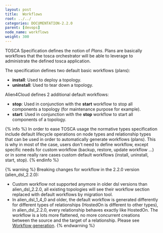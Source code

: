 ```yaml
---
layout: post
title:  Workflows
root: ../../
categories: DOCUMENTATION-2.2.0
parent: [devops]
node_name: workflows
weight: 300
---
```


TOSCA Specification defines the notion of _Plans_. Plans are basically workflows that the tosca orchestrator will be able to leverage to administrate the defined tosca application.

The specification defines two default basic workflows (plans):

 * **install**: Used to deploy a topology.
 * **uninstall**: Used to tear down a topology.

Alien4Cloud defines 2 additional default workflows:

 * **stop**: Used in conjunction with the **start** workflow to stop all components a topology (for maintenance purpose for example).
 * **start**: Used in conjunction with the **stop** workflow to start all components of a topology.

{% info %}
In order to ease TOSCA usage the normative types specification include default lifecycle operations on node types and relationship types that can be used in order to automatically generate workflows (plans).
This is why in most of the case, users don't need to define workflow, except specific needs for custom workflow (backup, restore, update workflow ...) or in some really rare cases custom default workflows (install, uninstall, start, stop).
{% endinfo %}

{% warning %}
Breaking changes for workflow in the 2.2.0 version (alien_dsl_2.2.0):

 * Custom workflow not supported anymore in older dsl versions than alien_dsl_2.2.0, all existing topologies will see their workflow section replaced with default workflows by migration tool.
 * In alien_dsl_1_4_0 and older, the default workflow is generated differently for different types of relationships (HostedOn is different to other types), in alien_dsl_2.2.0, every relationship behaves exactly like HostedOn. The workflow is a lots more flattened, no more concurrent creations between the source and the target of a relationship. Please see [Workflow generation](#workflow/tosca_concepts_workflows_default.html).
{% endwarning %}